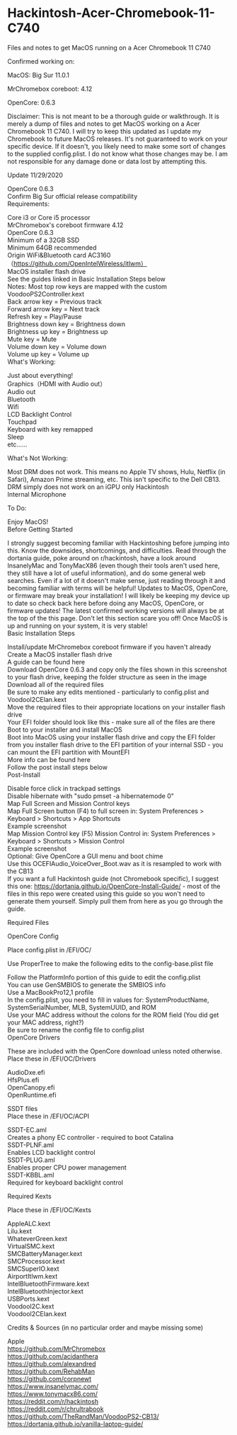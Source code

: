 # Hackintosh-Acer-Chromebook-11-C740
Files and notes to get MacOS running on a Acer Chromebook 11 C740

Confirmed working on:

MacOS: Big Sur 11.0.1		

MrChromebox coreboot: 4.12		

OpenCore: 0.6.3		

Disclaimer: This is not meant to be a thorough guide or walkthrough. It is merely a dump of files and notes to get MacOS working on a Acer Chromebook 11 C740. I will try to keep this updated as I update my Chromebook to future MacOS releases. It's not guaranteed to work on your specific device. If it doesn't, you likely need to make some sort of changes to the supplied config.plist. I do not know what those changes may be. I am not responsible for any damage done or data lost by attempting this.		

Update 11/29/2020

OpenCore 0.6.3		
Confirm Big Sur official release compatibility		
Requirements:		

Core i3 or Core i5 processor		
MrChromebox's coreboot firmware 4.12		
OpenCore 0.6.3		
Minimum of a 32GB SSD		
Minimum 64GB recommended		
Origin WiFi&Bluetooth card AC3160（https://github.com/OpenIntelWireless/itlwm）		
MacOS installer flash drive		
See the guides linked in Basic Installation Steps below		
Notes:
Most top row keys are mapped with the custom VoodooPS2Controller.kext		
Back arrow key = Previous track		
Forward arrow key = Next track		
Refresh key = Play/Pause		
Brightness down key = Brightness down		
Brightness up key = Brightness up		
Mute key = Mute		
Volume down key = Volume down		
Volume up key = Volume up		
What's Working:		

Just about everything!		
Graphics（HDMI with Audio out）		
Audio out		
Bluetooth		
Wifi		
LCD Backlight Control		
Touchpad		
Keyboard with key remapped		
Sleep		
etc……		

What's Not Working:

Most DRM does not work. This means no Apple TV shows, Hulu, Netflix (in Safari), Amazon Prime streaming, etc.
This isn't specific to the Dell CB13. DRM simply does not work on an iGPU only Hackintosh			
Internal Microphone		

To Do:

Enjoy MacOS!		
Before Getting Started		

I strongly suggest becoming familiar with Hackintoshing before jumping into this. Know the downsides, shortcomings, and difficulties. Read through the dortania guide, poke around on r/hackintosh, have a look around InsanelyMac and TonyMacX86 (even though their tools aren't used here, they still have a lot of useful information), and do some general web searches. Even if a lot of it doesn't make sense, just reading through it and becoming familiar with terms will be helpful!
Updates to MacOS, OpenCore, or firmware may break your installation! I will likely be keeping my device up to date so check back here before doing any MacOS, OpenCore, or firmware updates! The latest confirmed working versions will always be at the top of the this page.
Don't let this section scare you off! Once MacOS is up and running on your system, it is very stable!		
Basic Installation Steps		

Install/update MrChromebox coreboot firmware if you haven't already		
Create a MacOS installer flash drive		
A guide can be found here		
Download OpenCore 0.6.3 and copy only the files shown in this screenshot to your flash drive, keeping the folder structure as seen in the image		
Download all of the required files		
Be sure to make any edits mentioned - particularly to config.plist and VoodooI2CElan.kext		
Move the required files to their appropriate locations on your installer flash drive		
Your EFI folder should look like this - make sure all of the files are there 		
Boot to your installer and install MacOS		
Boot into MacOS using your installer flash drive and copy the EFI folder from you installer flash drive to the EFI partition of your internal SSD - you can mount the EFI partition with MountEFI		
More info can be found here		
Follow the post install steps below		
Post-Install		

Disable force click in trackpad settings		
Disable hibernate with "sudo pmset -a hibernatemode 0"		
Map Full Screen and Mission Control keys		
Map Full Screen button (F4) to full screen in: System Preferences > Keyboard > Shortcuts > App Shortcuts		
Example screenshot		
Map Mission Control key (F5) Mission Control in: System Preferences > Keyboard > Shortcuts > Mission Control		
Example screenshot		
Optional: Give OpenCore a GUI menu and boot chime		
Use this OCEFIAudio_VoiceOver_Boot.wav as it is resampled to work with the CB13		
If you want a full Hackintosh guide (not Chromebook specific), I suggest this one: https://dortania.github.io/OpenCore-Install-Guide/ - most of the files in this repo were created using this guide so you won't need to generate them yourself. Simply pull them from here as you go through the guide.		

Required Files		

OpenCore Config		

Place config.plist in /EFI/OC/		

Use ProperTree to make the following edits to the config-base.plist file		

Follow the PlatformInfo portion of this guide to edit the config.plist		
You can use GenSMBIOS to generate the SMBIOS info		
Use a MacBookPro12,1 profile		
In the config.plist, you need to fill in values for: SystemProductName, SystemSerialNumber, MLB, SystemUUID, and ROM		
Use your MAC address without the colons for the ROM field (You did get your MAC address, right?)		
Be sure to rename the config file to config.plist		
OpenCore Drivers		

These are included with the OpenCore download unless noted otherwise. Place these in /EFI/OC/Drivers		

AudioDxe.efi		
HfsPlus.efi		
OpenCanopy.efi		
OpenRuntime.efi		

SSDT files		
Place these in /EFI/OC/ACPI		

SSDT-EC.aml		
Creates a phony EC controller - required to boot Catalina		
SSDT-PLNF.aml		
Enables LCD backlight control		
SSDT-PLUG.aml		
Enables proper CPU power management		
SSDT-KBBL.aml		
Required for keyboard backlight control		

Required Kexts		

Place these in /EFI/OC/Kexts		

AppleALC.kext		
Lilu.kext		
WhateverGreen.kext		
VirtualSMC.kext		
SMCBatteryManager.kext		
SMCProcessor.kext		
SMCSuperIO.kext		
AirportItlwm.kext		
IntelBluetoothFirmware.kext		
IntelBluetoothInjector.kext		
USBPorts.kext		
VoodooI2C.kext		
VoodooI2CElan.kext		



Credits & Sources (in no particular order and maybe missing some)		

Apple		
https://github.com/MrChromebox		
https://github.com/acidanthera		
https://github.com/alexandred		
https://github.com/RehabMan		
https://github.com/corpnewt		
https://www.insanelymac.com/		
https://www.tonymacx86.com/		
https://reddit.com/r/hackintosh		
https://reddit.com/r/chrultrabook		
https://github.com/TheRandMan/VoodooPS2-CB13/		
https://dortania.github.io/vanilla-laptop-guide/		
